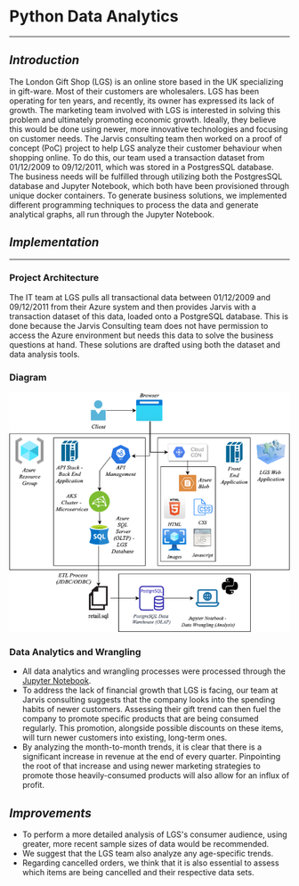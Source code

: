 # Python Data Analytics
****
## *Introduction*
The London Gift Shop (LGS) is an online store based in the UK specializing in gift-ware.
Most of their customers are wholesalers. LGS has been operating for ten years, and recently, 
its owner has expressed its lack of growth. The marketing team involved with LGS is interested 
in solving this problem and ultimately promoting economic growth. Ideally, they believe this 
would be done using newer, more innovative technologies and focusing on customer needs. The 
Jarvis consulting team then worked on a proof of concept (PoC) project to help LGS analyze 
their customer behaviour when shopping online. To do this, our team used a transaction dataset
from 01/12/2009 to 09/12/2011, which was stored in a PostgresSQL database. The business needs will 
be fulfilled through utilizing both the PostgresSQL database and Jupyter Notebook, which both have
been provisioned through unique docker containers. To generate business solutions, we 
implemented different programming techniques to process the data and generate
analytical graphs, all run through the Jupyter Notebook.
## *Implementation*
****
### Project Architecture
The IT team at LGS pulls all transactional data between 01/12/2009 and 09/12/2011 from their 
Azure system and then provides Jarvis with a transaction dataset of this data, loaded onto a 
PostgreSQL database. This is done because the Jarvis Consulting team does not have permission to access 
the Azure environment but needs this data to solve the business questions at hand. These 
solutions are drafted using both the dataset and data analysis tools.
### Diagram
![Python_Data_Analytics.drawio.png](assets/Python_Data_Analytics.drawio.png)
### Data Analytics and Wrangling
- All data analytics and wrangling processes were processed through the [Jupyter Notebook](./python_data_wrangling/data/retail_data_analytics_wrangling.ipynb).
- To address the lack of financial growth that LGS is facing, our team at Jarvis consulting 
suggests that the company looks into the spending habits of newer customers. Assessing their 
gift trend can then fuel the company to promote specific products that are being consumed 
regularly. This promotion, alongside possible discounts on these items, will turn newer 
customers into existing, long-term ones. 
- By analyzing the month-to-month trends, it is clear that there is a significant increase 
in revenue at the end of every quarter. Pinpointing the root of that increase and using 
newer marketing strategies to promote those heavily-consumed products will also allow for 
an influx of profit. 
## *Improvements*
- To perform a more detailed analysis of LGS's consumer audience, using greater, more recent
sample sizes of data would be recommended.
- We suggest that the LGS team also analyze any age-specific trends.
- Regarding cancelled orders, we think that it is also essential to assess which items are 
being cancelled and their respective data sets.